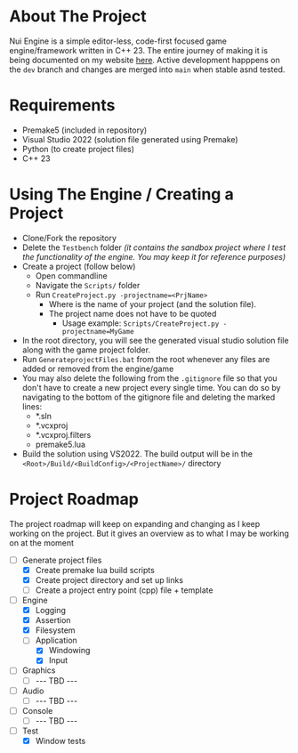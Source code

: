 # About The Project

Nui Engine is a simple editor-less, code-first focused game engine/framework written in C++ 23. The entire journey of making it is being documented on my website [here](https://arnavmehta3000.github.io/posts/mage0/). Active development happpens on the `dev` branch and changes are merged into `main` when stable asnd tested. 

# Requirements

- Premake5 (included in repository)
- Visual Studio 2022 (solution file generated using Premake)
- Python (to create project files)
- C++ 23

# Using The Engine / Creating a Project

- Clone/Fork the repository
- Delete the `Testbench` folder _(it contains the sandbox project where I test the functionality of the engine. You may keep it for reference purposes)_
- Create a project (follow below)
  - Open commandline
  - Navigate the `Scripts/` folder
  - Run `CreateProject.py -projectname=<PrjName>`
    - Where _<PrjName>_ is the name of your project (and the solution file).
    - The project name does not have to be quoted
      - Usage example: `Scripts/CreateProject.py -projectname=MyGame`
- In the root directory, you will see the generated visual studio solution file along with the game project folder.
- Run `GenerateprojectFiles.bat` from the root whenever any files are added or removed from the engine/game
- You may also delete the following from the `.gitignore` file so that you don't have to create a new project every single time. You can do so by navigating to the bottom of the gitignore file and deleting the marked lines:
  - *.sln
  - *.vcxproj
  - *.vcxproj.filters
  - premake5.lua
- Build the solution using VS2022. The build output will be in the `<Root>/Build/<BuildConfig>/<ProjectName>/` directory

# Project Roadmap

The project roadmap will keep on expanding and changing as I keep working on the project. But it gives an overview as to what I may be working on at the moment

- [ ] Generate project files
  - [x] Create premake lua build scripts
  - [x] Create project directory and set up links
  - [ ] Create a project entry point (cpp) file + template
- [ ] Engine
  - [x] Logging
  - [x] Assertion
  - [x] Filesystem
  - [ ] Application
    - [x] Windowing
    - [x] Input
- [ ] Graphics
  - [ ] --- TBD ---
- [ ] Audio
  - [ ] --- TBD ---
- [ ] Console
  - [ ] --- TBD ---
- [ ] Test
  - [x] Window tests
